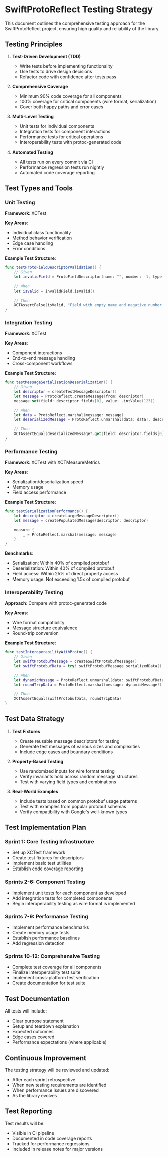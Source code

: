 # SwiftProtoReflect Testing Strategy

This document outlines the comprehensive testing approach for the SwiftProtoReflect project, ensuring high quality and reliability of the library.

## Testing Principles

1. **Test-Driven Development (TDD)**
   - Write tests before implementing functionality
   - Use tests to drive design decisions
   - Refactor code with confidence after tests pass

2. **Comprehensive Coverage**
   - Minimum 90% code coverage for all components
   - 100% coverage for critical components (wire format, serialization)
   - Cover both happy paths and error cases

3. **Multi-Level Testing**
   - Unit tests for individual components
   - Integration tests for component interactions
   - Performance tests for critical operations
   - Interoperability tests with protoc-generated code

4. **Automated Testing**
   - All tests run on every commit via CI
   - Performance regression tests run nightly
   - Automated code coverage reporting

## Test Types and Tools

### Unit Testing

**Framework**: XCTest

**Key Areas**:
- Individual class functionality
- Method behavior verification
- Edge case handling
- Error conditions

**Example Test Structure**:
```swift
func testProtoFieldDescriptorValidation() {
    // Given
    let invalidField = ProtoFieldDescriptor(name: "", number: -1, type: .int32, isRepeated: false, isMap: false)
    
    // When
    let isValid = invalidField.isValid()
    
    // Then
    XCTAssertFalse(isValid, "Field with empty name and negative number should be invalid")
}
```

### Integration Testing

**Framework**: XCTest

**Key Areas**:
- Component interactions
- End-to-end message handling
- Cross-component workflows

**Example Test Structure**:
```swift
func testMessageSerializationDeserialization() {
    // Given
    let descriptor = createTestMessageDescriptor()
    let message = ProtoReflect.createMessage(from: descriptor)
    message.set(field: descriptor.fields[0], value: .intValue(123))
    
    // When
    let data = ProtoReflect.marshal(message: message)
    let deserializedMessage = ProtoReflect.unmarshal(data: data!, descriptor: descriptor)
    
    // Then
    XCTAssertEqual(deserializedMessage?.get(field: descriptor.fields[0])?.getInt(), 123)
}
```

### Performance Testing

**Framework**: XCTest with XCTMeasureMetrics

**Key Areas**:
- Serialization/deserialization speed
- Memory usage
- Field access performance

**Example Test Structure**:
```swift
func testSerializationPerformance() {
    let descriptor = createLargeMessageDescriptor()
    let message = createPopulatedMessage(descriptor: descriptor)
    
    measure {
        _ = ProtoReflect.marshal(message: message)
    }
}
```

**Benchmarks**:
- Serialization: Within 40% of compiled protobuf
- Deserialization: Within 40% of compiled protobuf
- Field access: Within 25% of direct property access
- Memory usage: Not exceeding 1.5x of compiled protobuf

### Interoperability Testing

**Approach**: Compare with protoc-generated code

**Key Areas**:
- Wire format compatibility
- Message structure equivalence
- Round-trip conversion

**Example Test Structure**:
```swift
func testInteroperabilityWithProtoc() {
    // Given
    let swiftProtobufMessage = createSwiftProtobufMessage()
    let swiftProtobufData = try! swiftProtobufMessage.serializedData()
    
    // When
    let dynamicMessage = ProtoReflect.unmarshal(data: swiftProtobufData, descriptor: testDescriptor)
    let roundTripData = ProtoReflect.marshal(message: dynamicMessage!)
    
    // Then
    XCTAssertEqual(swiftProtobufData, roundTripData)
}
```

## Test Data Strategy

1. **Test Fixtures**
   - Create reusable message descriptors for testing
   - Generate test messages of various sizes and complexities
   - Include edge cases and boundary conditions

2. **Property-Based Testing**
   - Use randomized inputs for wire format testing
   - Verify invariants hold across random message structures
   - Test with varying field types and combinations

3. **Real-World Examples**
   - Include tests based on common protobuf usage patterns
   - Test with examples from popular protobuf schemas
   - Verify compatibility with Google's well-known types

## Test Implementation Plan

### Sprint 1: Core Testing Infrastructure
- Set up XCTest framework
- Create test fixtures for descriptors
- Implement basic test utilities
- Establish code coverage reporting

### Sprints 2-6: Component Testing
- Implement unit tests for each component as developed
- Add integration tests for completed components
- Begin interoperability testing as wire format is implemented

### Sprints 7-9: Performance Testing
- Implement performance benchmarks
- Create memory usage tests
- Establish performance baselines
- Add regression detection

### Sprints 10-12: Comprehensive Testing
- Complete test coverage for all components
- Finalize interoperability test suite
- Implement cross-platform test verification
- Create documentation for test suite

## Test Documentation

All tests will include:
- Clear purpose statement
- Setup and teardown explanation
- Expected outcomes
- Edge cases covered
- Performance expectations (where applicable)

## Continuous Improvement

The testing strategy will be reviewed and updated:
- After each sprint retrospective
- When new testing requirements are identified
- When performance issues are discovered
- As the library evolves

## Test Reporting

Test results will be:
- Visible in CI pipeline
- Documented in code coverage reports
- Tracked for performance regressions
- Included in release notes for major versions 